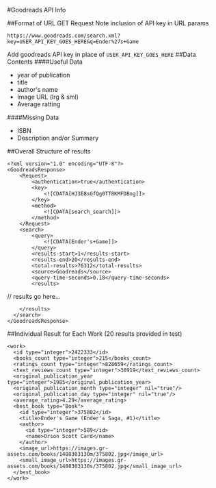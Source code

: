 #Goodreads API Info

##Format of URL GET Request
Note inclusion of API key in URL params
```
https://www.goodreads.com/search.xml?key=USER_API_KEY_GOES_HERE&q=Ender%27s+Game
```
Add goodreads API key in place of `USER_API_KEY_GOES_HERE`
##Data Contents
####Useful Data
- year of publication
- title
- author's name
- Image URL (lrg & sml)
- Average ratting

####Missing Data
- ISBN
- Description and/or Summary


##Overall Structure of results
```
<?xml version="1.0" encoding="UTF-8"?>
<GoodreadsResponse>
	<Request>
		<authentication>true</authentication>
		<key>
			<![CDATA[HJ3E8sGfQg0TT8KMFDBng]]>
		</key>
		<method>
			<![CDATA[search_search]]>
		</method>
	</Request>
	<search>
		<query>
			<![CDATA[Ender's+Game]]>
		</query>
		<results-start>1</results-start>
		<results-end>20</results-end>
		<total-results>76312</total-results>
		<source>Goodreads</source>
		<query-time-seconds>0.18</query-time-seconds>
		<results>
```
// results go here...
```
    </results>
  </search>
</GoodreadsResponse>
```



##Individual Result for Each Work (20 results provided in test)
```
<work>
  <id type="integer">2422333</id>
  <books_count type="integer">215</books_count>
  <ratings_count type="integer">828659</ratings_count>
  <text_reviews_count type="integer">36919</text_reviews_count>
  <original_publication_year type="integer">1985</original_publication_year>
  <original_publication_month type="integer" nil="true"/>
  <original_publication_day type="integer" nil="true"/>
  <average_rating>4.29</average_rating>
  <best_book type="Book">
    <id type="integer">375802</id>
    <title>Ender's Game (Ender's Saga, #1)</title>
    <author>
      <id type="integer">589</id>
      <name>Orson Scott Card</name>
    </author>
    <image_url>https://images.gr-assets.com/books/1408303130m/375802.jpg</image_url>
    <small_image_url>https://images.gr-assets.com/books/1408303130s/375802.jpg</small_image_url>
  </best_book>
</work>
```
